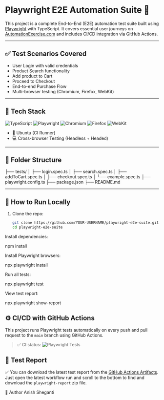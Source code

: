 # Playwright E2E Automation Suite 🚀

This project is a complete End-to-End (E2E) automation test suite built using [Playwright](https://playwright.dev/) with TypeScript. It covers essential user journeys on [AutomationExercise.com](https://automationexercise.com) and includes CI/CD integration via GitHub Actions.

---

## ✅ Test Scenarios Covered

- User Login with valid credentials  
- Product Search functionality  
- Add product to Cart  
- Proceed to Checkout  
- End-to-end Purchase Flow  
- Multi-browser testing (Chromium, Firefox, WebKit)

---

## 🧰 Tech Stack

  ![TypeScript](https://img.shields.io/badge/TypeScript-5.4-blue?logo=typescript)
![Playwright](https://img.shields.io/npm/v/playwright.svg?logo=playwright)
![Chromium](https://img.shields.io/badge/Chromium-137.0.7151.27-blue?logo=google-chrome)
![Firefox](https://img.shields.io/badge/Firefox-137.0-blue?logo=firefoxbrowser)
![WebKit](https://img.shields.io/badge/WebKit-18.4-blue?logo=safari)

- 🐧 Ubuntu (CI Runner)  
- 💻 Cross-browser Testing (Headless + Headed)

---

## 📂 Folder Structure

├── tests/
│ ├── login.spec.ts
│ ├── search.spec.ts
│ ├── addToCart.spec.ts
│ ├── checkout.spec.ts
│ └── example.spec.ts
├── playwright.config.ts
├── package.json
├── README.md


---

## 🚀 How to Run Locally

1. Clone the repo:
   ```bash
   git clone https://github.com/YOUR-USERNAME/playwright-e2e-suite.git
   cd playwright-e2e-suite
Install dependencies:

npm install

Install Playwright browsers:

npx playwright install

Run all tests:

npx playwright test

View test report:

npx playwright show-report

## ⚙️ CI/CD with GitHub Actions

This project runs Playwright tests automatically on every push and pull request to the `main` branch using GitHub Actions.

> ✅ CI status: ![Playwright Tests](https://github.com/kavyasri-singam/playwright-e2e-suite/actions/workflows/playwright.yml/badge.svg)

 
## 📘 Test Report

✅ You can download the latest test report from the [GitHub Actions Artifacts](https://github.com/kavyasri-singam/playwright-e2e-suite/actions).  
Just open the latest workflow run and scroll to the bottom to find and download the `playwright-report` zip file.


🙌 Author
Anish Sheganti
